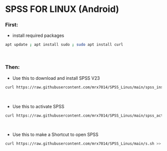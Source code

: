 # SPSS FOR LINUX (Android)

### First:

- install required packages

```sh
apt update ; apt install sudo ; sudo apt install curl
```
<br>

### Then:

- Use this to download and install SPSS V23

```sh
curl https://raw.githubusercontent.com/mrx7014/SPSS_Linus/main/spss_installer.sh >> spss_installer.sh
```

<br>

- Use this to activate SPSS

```sh
curl https://raw.githubusercontent.com/mrx7014/SPSS_Linus/main/spss_activator.sh >> spss_activator.sh
```

<br>

- Use this to make a Shortcut to open SPSS

```sh
curl https://raw.githubusercontent.com/mrx7014/SPSS_Linus/main/s.sh >> s.sh
```
